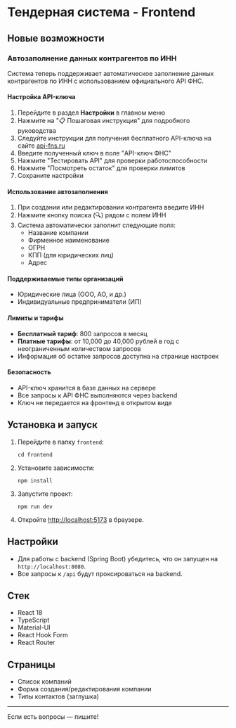 # Тендерная система - Frontend

## Новые возможности

### Автозаполнение данных контрагентов по ИНН

Система теперь поддерживает автоматическое заполнение данных контрагентов по ИНН с использованием официального API ФНС.

#### Настройка API-ключа

1. Перейдите в раздел **Настройки** в главном меню
2. Нажмите на "📋 Пошаговая инструкция" для подробного руководства
3. Следуйте инструкции для получения бесплатного API-ключа на сайте [api-fns.ru](https://api-fns.ru/)
4. Введите полученный ключ в поле "API-ключ ФНС"
5. Нажмите "Тестировать API" для проверки работоспособности
6. Нажмите "Посмотреть остаток" для проверки лимитов
7. Сохраните настройки

#### Использование автозаполнения

1. При создании или редактировании контрагента введите ИНН
2. Нажмите кнопку поиска (🔍) рядом с полем ИНН
3. Система автоматически заполнит следующие поля:
   - Название компании
   - Фирменное наименование
   - ОГРН
   - КПП (для юридических лиц)
   - Адрес

#### Поддерживаемые типы организаций

- Юридические лица (ООО, АО, и др.)
- Индивидуальные предприниматели (ИП)

#### Лимиты и тарифы

- **Бесплатный тариф**: 800 запросов в месяц
- **Платные тарифы**: от 10,000 до 40,000 рублей в год с неограниченным количеством запросов
- Информация об остатке запросов доступна на странице настроек

#### Безопасность

- API-ключ хранится в базе данных на сервере
- Все запросы к API ФНС выполняются через backend
- Ключ не передается на фронтенд в открытом виде

## Установка и запуск

1. Перейдите в папку `frontend`:
   ```
   cd frontend
   ```
2. Установите зависимости:
   ```
   npm install
   ```
3. Запустите проект:
   ```
   npm run dev
   ```
4. Откройте [http://localhost:5173](http://localhost:5173) в браузере.

## Настройки
- Для работы с backend (Spring Boot) убедитесь, что он запущен на `http://localhost:8080`.
- Все запросы к `/api` будут проксироваться на backend.

## Стек
- React 18
- TypeScript
- Material-UI
- React Hook Form
- React Router

## Страницы
- Список компаний
- Форма создания/редактирования компании
- Типы контактов (заглушка)

---

Если есть вопросы — пишите! 